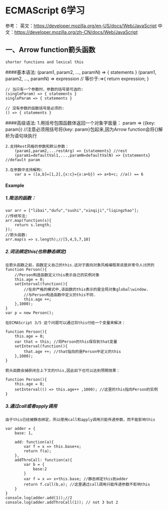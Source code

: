 
ECMAScript 6学习
====
参考：
		英文：https://developer.mozilla.org/en-US/docs/Web/JavaScript
		中文：https://developer.mozilla.org/zh-CN/docs/Web/JavaScript

## 一、Arrow function箭头函数
	shorter functions and lexical this
####基本语法:
	(param1, param2, …, paramN) => { statements }
	(param1, param2, …, paramN) => expression
     // 等价于:=>{ return expression; }

	// 当只有一个参数时，参数的括号是可选的:
	(singleParam) => { statements }
	singleParam => { statements }

	// 没有参数的函数括号是必须的:
	() => { statements }
####高级语法:
	1.用括号包围函数体返回一个对象字面量：
		param => ({key: param})
		//注意必须用括号将{key: param}包起来,因为Arrow function会将{}解析为语句块执行
	
	2.支持Rest风格的参数和默认参数：
		(param1,param2,...restArg) => {statements} //rest
		(param1=defaultVal1,...,paramN=defaultValN) => {statements} //default param
	
	3.在参数中支持解构:
		var a = ([a,b]=[1,2],{x:c}={x:a+b}) => a+b+c; //a() == 6
#### Example
##### 1.简洁的函数：
	var arr = ["libai","dufu","sushi","xinqiji","liqingzhao"];
	//传统写法:
	arr.map(function(s){
		return s.length;
	});
	//箭头函数:
	arr.map(s => s.length);//[5,4,5,7,10]
	
##### 2.词法绑定this(也称静态绑定)
	在箭头函数之前，函数定义自己的this.这对于面向对象风格编程来说是非常令人讨厌的
	function Person(){
		//Person构造函数定义this表示自己的实例对象
		this.age = 0;
		setInterval(function(){
			//在非严格的模式中,该函数的this表示的是全局对象global\window.
			//与Person构造函数中定义的this不同.
			this.age ++;
		},1000);
	}
	var p = new Person();
	
	在ECMAScript 3/5 这个问题可以通过将this付给一个变量来解决：
	
	function Person(){
		this.age = 0;
		var that = this; //将Person的this保存到that变量
		setInterval(function(){
			that.age ++; //that指向的是Person中定义的this
		},1000);
	}

	箭头函数会捕获闭合上下文的this,因此如下也可以达到预期效果：
	
	function Person(){
		this.age = 0;
		setInterval(() => this.age++ ,1000); //这里的this指向Person的实例
	}

##### 3.通过call或者apply调用
	由于this已经被静态绑定，所以使用call和apply调用只能传递参数，而不能影响this

	var adder = {
		base: 1,
		
		add: function(a){
			var f = x => this.base+x;
			return f(a);
		},
		addThroCall: function(a){
			var b = {
				base:2
			}
			var f = x => x+this.base; //静态绑定this到adder
			return f.call(b,a); //这里通过call调用只能传递参数不影响this
		}
	}
	console.log(adder.add(1));//2
	console.log(adder.addThroCall(1)); // not 3 but 2



	



	 

	
	
